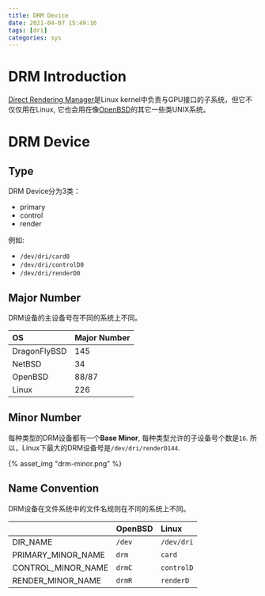 ```yaml
---
title: DRM Device
date: 2021-04-07 15:49:16
tags: [dri]
categories: sys
---
```


# DRM Introduction
[Direct Rendering Manager](https://en.wikipedia.org/wiki/Direct_Rendering_Manager)是Linux kernel中负责与GPU接口的子系统，但它不仅仅用在Linux, 它也会用在像[OpenBSD](https://zh.wikipedia.org/zh-cn/OpenBSD)的其它一些类UNIX系统。

<!--more-->

# DRM Device
## Type
DRM Device分为3类：
- primary
- control
- render

例如:
- `/dev/dri/card0`
- `/dev/dri/controlD0`
- `/dev/dri/renderD0`

## Major Number 
DRM设备的主设备号在不同的系统上不同。

| OS		| Major Number |
|:--------------|:-------------|
| DragonFlyBSD  | 145          |
| NetBSD        | 34           |
| OpenBSD       | 88/87        |
| Linux         | 226          |

## Minor Number
每种类型的DRM设备都有一个**Base Minor**, 每种类型允许的子设备号个数是`16`. 所以，Linux下最大的DRM设备号是`/dev/dri/renderD144`.

{% asset_img "drm-minor.png" %}

## Name Convention
DRM设备在文件系统中的文件名规则在不同的系统上不同。

|                       | OpenBSD         | Linux            |
|:----------------------|:----------------|:-----------------|
| DIR_NAME              | `/dev`          | `/dev/dri`       |
| PRIMARY_MINOR_NAME    | `drm`           | `card`           |
| CONTROL_MINOR_NAME    | `drmC`          | `controlD`       |
| RENDER_MINOR_NAME     | `drmR`          | `renderD`        |


